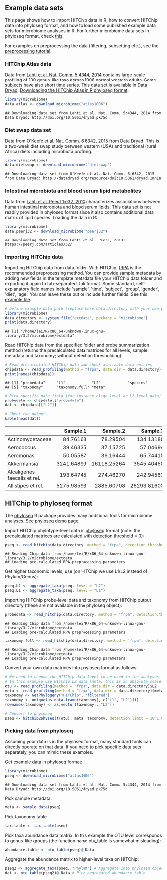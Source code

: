 ## Example data sets

This page shows how to import HITChip data in R, how to convert HITChip data into phyloseq format, and how to load some published example data sets for microbiome analyses in R. For further microbiome data sets in phyloseq format, check [this](http://joey711.github.io/phyloseq/download-microbio.me.html).

For examples on preprocessing the data (filtering, subsetting etc.), see the [preprocessing tutorial](Preprocessing.md).


### HITChip Atlas data 

Data from [Lahti et al. Nat. Comm. 5:4344, 2014](http://www.nature.com/ncomms/2014/140708/ncomms5344/full/ncomms5344.html) contains large-scale profiling of 130 genus-like taxa across 1006 normal western adults. Some subjects have also short time series. This data set is available in [Data Dryad](http://doi.org/10.5061/dryad.pk75d). [Downloading the HITChip Atlas in R phyloseq format](Atlas.md):


```r
library(microbiome)
data.atlas <- download_microbiome("atlas1006")
```

```
## Downloading data set from Lahti et al. Nat. Comm. 5:4344, 2014 from Data Dryad: http://doi.org/10.5061/dryad.pk75d
```


### Diet swap data set

Data from [O'Keefe et al. Nat. Comm. 6:6342, 2015](http://dx.doi.org/10.1038/ncomms7342) from [Data Dryad](http://dx.doi.org/10.5061/dryad.1mn1n). This is a two-week diet swap study between western (USA) and traditional (rural Africa) diets including microbiota profiling.


```r
library(microbiome)
data.dietswap <- download_microbiome("dietswap")
```

```
## Downloading data set from O'Keefe et al. Nat. Comm. 6:6342, 2015 from Data Dryad: http://datadryad.org/resource/doi:10.5061/dryad.1mn1n
```


### Intestinal microbiota and blood serum lipid metabolites

Data from [Lahti et al. PeerJ 1:e32, 2013](https://peerj.com/articles/32/) characterizes associations between human intestinal microbiota and blood serum lipids. This data set is not readily provided in phyloseq format since it also contains additional data matrix of lipid species. Loading the data in R:


```r
library(microbiome)
data.peerj32 <- download_microbiome("peerj32")
```

```
## Downloading data set from Lahti et al. PeerJ, 2013: https://peerj.com/articles/32/
```


### Importing HITChip data

Importing HITChip data from data folder. With HITChip,
[fRPA](http://www.computer.org/csdl/trans/tb/2011/01/ttb2011010217-abs.html)
is the recommended preprocessing method. You can provide sample
metadata by adding new fields in the template metadata file your
HITChip data folder and exporting it again to tab-separated .tab
format. Some standard, self-explanatory field names include 'sample',
'time', 'subject', 'group', 'gender', 'diet', 'age'. You can leave
these out or include further fields. See this [example
file](https://raw.github.com/microbiome/microbiome/master/inst/extdata/meta.tab).



```r
# Define example data path (replace here data.directory with your own path)
library(microbiome)
data.directory <- system.file("extdata", package = "microbiome")
print(data.directory)
```

```
## [1] "/home/lei/R/x86_64-unknown-linux-gnu-library/3.2/microbiome/extdata"
```

Read HITChip data from the specified folder and probe summarization
method (returns the precalculated data matrices for all levels, sample
metadata and taxonomy; without detection thresholding):


```r
# Read precalculated HITChip data and check available data entries
chipdata <- read_profiling(method = "frpa", data.dir = data.directory)
print(names(chipdata))
```

```
## [1] "probedata"     "L1"            "L2"            "species"      
## [5] "taxonomy"      "taxonomy.full" "meta"
```

```r
# Pick specific data field (for instance oligo level or L2-level data)
probedata <- chipdata[["probedata"]]
dat <- chipdata[["L2"]]

# Check the output
kable(head(dat))
```



|                             |   Sample.1|    Sample.2|    Sample.3|   Sample.4|   Sample.5|   Sample.6|   Sample.7|   Sample.8|    Sample.9|   Sample.10|  Sample.11|  Sample.12| Sample.13| Sample.14| Sample.15| Sample.16|  Sample.17| Sample.18|  Sample.19|  Sample.20|
|:----------------------------|----------:|-----------:|-----------:|----------:|----------:|----------:|----------:|----------:|-----------:|-----------:|----------:|----------:|---------:|---------:|---------:|---------:|----------:|---------:|----------:|----------:|
|Actinomycetaceae             |   84.76163|    78.29504|   134.13189|  109.30349|  102.27557|   91.90667|  123.30067|   76.80188|    92.14881|   100.80771|  105.48939|   75.44185|  80.54118|  79.29750| 385.23378|  93.70611|  145.87980|  84.28841|   74.86562|   99.49987|
|Aerococcus                   |   39.46335|    37.15725|    57.04694|   49.92221|   50.12097|   45.20561|   39.18982|   40.00816|    48.15633|    48.88911|   47.43598|   40.01769|  38.47069|  51.66101|  57.82417|  59.01372|   74.22681|  40.46727|   38.66126|   49.77266|
|Aeromonas                    |   50.05587|    39.16444|    65.74415|   61.35530|   54.83985|   44.42839|   46.46214|   37.13851|    48.41742|    49.84928|   49.77854|   38.50172|  54.63650|  36.81774|  59.30448|  57.19805|   76.79569|  41.01024|   39.13462|   57.59464|
|Akkermansia                  | 3241.64899| 16118.25264|  3545.40458| 2695.79856| 1373.24405| 3092.14005| 6116.98477| 5479.95341|  2785.46574|  2980.10595| 1997.84190| 2480.54241| 723.33085| 894.08274| 681.38990| 559.76203| 1457.17800| 850.12411| 2778.85817| 2479.55738|
|Alcaligenes faecalis et rel. |  193.64745|   274.46270|   242.94563|  185.10122|  188.41686|  184.45777|  147.32411|  144.44846|   257.87644|   179.00981|  496.61390|  153.35142| 149.67784| 149.41375| 177.97378| 165.68556|  294.35603| 162.99679|  152.82539|  181.06110|
|Allistipes et rel.           | 5275.98593|  2885.60708| 26293.81603| 2176.93497| 3004.86107|  679.42221| 1355.59886|  609.17888| 14413.70966| 14237.53229| 7305.26704| 4402.88386| 579.25640| 665.34332| 740.46958| 973.90064| 4646.47323| 906.95959| 4966.18710| 5052.53186|


## HITChip to phyloseq format


The [phyloseq](https://github.com/joey711/phyloseq) R package provides
many additional tools for microbiome analyses. See [phyloseq demo
page](http://joey711.github.io/phyloseq-demo/).

Import HITChip phylotype-level data in
[phyloseq](https://github.com/joey711/phyloseq) format (note: the
precalculated matrices are calculated with detection.threshold = 0):


```r
pseq <- read_hitchip(data.directory, method = "frpa", detection.threshold = 10^1.8)$pseq
```

```
## Reading Chip data from /home/lei/R/x86_64-unknown-linux-gnu-library/3.2/microbiome/extdata
## Loading pre-calculated RPA preprocessing parameters
```

Get higher taxonomic levels, use (on HITChip we use L1/L2 instead of Phylum/Genus):


```r
pseq.L2 <- aggregate_taxa(pseq, level = "L2")
pseq.L1 <- aggregate_taxa(pseq, level = "L1")
```

Importing HITChip probe-level data and taxonomy from HITChip
output directory (these are not available in the phyloseq object):


```r
probedata <- read_hitchip(data.directory, method = "frpa", detection.threshold = 10^1.8)$probedata
```

```
## Reading Chip data from /home/lei/R/x86_64-unknown-linux-gnu-library/3.2/microbiome/extdata
## Loading pre-calculated RPA preprocessing parameters
```

```r
taxonomy.full <- read_hitchip(data.directory, method = "frpa", detection.threshold = 10^1.8)$taxonomy.full
```

```
## Reading Chip data from /home/lei/R/x86_64-unknown-linux-gnu-library/3.2/microbiome/extdata
## Loading pre-calculated RPA preprocessing parameters
```


Convert your own data matrices into phyloseq format as follows:


```r
# We need to choose the HITChip data level to be used in the analyses
# In this example use HITChip L2 data (note: this is in absolute scale)
otu <- read_profiling(method = "frpa", data.dir = data.directory)$L2
meta <- read_profiling(method = "frpa", data.dir = data.directory)$meta
taxonomy <- GetPhylogeny("HITChip", "filtered")
taxonomy <- unique(as.data.frame(taxonomy[, c("L1", "L2")]))
rownames(taxonomy) <- as.vector(taxonomy[, "L2"])

# Convert to phyloseq
pseq <- hitchip2physeq(t(otu), meta, taxonomy, detection.limit = 10^1.8)
```


### Picking data from phyloseq  

Assuming your data is in the phyloseq format, many standard tools can directly operate on that data. If you need to pick specific data sets separately, you can mimic these examples.

Get example data in phyloseq format:


```r
library(microbiome)
pseq <- download_microbiome("atlas1006")
```

```
## Downloading data set from Lahti et al. Nat. Comm. 5:4344, 2014 from Data Dryad: http://doi.org/10.5061/dryad.pk75d
```


Pick sample metadata:


```r
meta <- sample_data(pseq)
```

Pick taxonomy table


```r
tax.table <- tax_table(pseq)
```

Pick taxa abundance data matrix. In this example the OTU level corresponds to genus-like groups (the function name otu_table is somewhat misleading):


```r
abundance.table <- otu_table(pseq)@.Data
```

Aggregate the abundance matrix to higher-level taxa on HITChip:


```r
pseq2 <- aggregate_taxa(pseq, "Phylum") # Aggregate into phyloseq object
dat <- otu_table(pseq2)@.Data # Pick aggregated abundance table
```

